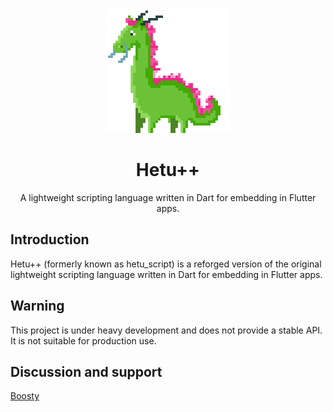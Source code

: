 <p align="center">
  <a href="https://duit.pro">
    <img alt="hetu++" width="200px" src="media/LOGO.png">
  </a>
  <h1 align="center">Hetu++</h1>
</p>

<p align="center">
A lightweight scripting language written in Dart for embedding in Flutter apps.
</p>

## Introduction

Hetu++ (formerly known as hetu_script) is a reforged version of the original lightweight scripting language written in Dart for embedding in Flutter apps.

## Warning

This project is under heavy development and does not provide a stable API. It is not suitable for production use.

## Discussion and support

[Boosty](https://boosty.to/duit_foundation)
